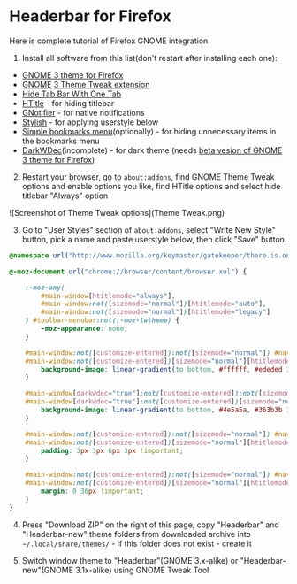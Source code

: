 # Headerbar for Firefox

Here is complete tutorial of Firefox GNOME integration

1. Install all software from this list(don't restart after installing each one):
 * [GNOME 3 theme for Firefox](https://addons.mozilla.org/firefox/addon/adwaita/)
 * [GNOME 3 Theme Tweak extension](https://addons.mozilla.org/firefox/addon/gnome-theme-tweak/)
 * [Hide Tab Bar With One Tab](https://addons.mozilla.org/en-US/firefox/addon/hide-tab-bar-with-one-tab/)
 * [HTitle](https://addons.mozilla.org/firefox/addon/htitle/) - for hiding titlebar
 * [GNotifier](https://addons.mozilla.org/firefox/addon/gnotifier/) - for native notifications
 * [Stylish](https://addons.mozilla.org/firefox/addon/stylish/) - for applying userstyle below
 * [Simple bookmarks menu](https://addons.mozilla.org/firefox/addon/simple-bookmarks-menu/)(optionally) - for hiding unnecessary items in the bookmarks menu
 * [DarkWDec](https://addons.mozilla.org/firefox/addon/darkwdec/)(incomplete) - for dark theme (needs [beta vesion of GNOME 3 theme for Firefox](https://launchpad.net/gnome-integration/firefox-gnome/firefox-gnome-releases/))

2. Restart your browser, go to <code>about:addons</code>, find GNOME Theme Tweak options and enable options you like, find HTitle options and select hide titlebar "Always" option

![Screenshot of Theme Tweak options](Theme Tweak.png)

3. Go to "User Styles" section of <code>about:addons</code>, select "Write New Style" button, pick a name and paste userstyle below, then click "Save" button.
```css
@namespace url("http://www.mozilla.org/keymaster/gatekeeper/there.is.only.xul");

@-moz-document url("chrome://browser/content/browser.xul") {

    :-moz-any(
        #main-window[htitlemode="always"],
        #main-window:not([sizemode="normal"])[htitlemode="auto"],
        #main-window:not([sizemode="normal"])[htitlemode="legacy"]
    ) #toolbar-menubar:not(:-moz-lwtheme) {
        -moz-appearance: none;
    }

    #main-window:not([customize-entered]):not([sizemode="normal"]) #navigator-toolbox:not(:-moz-lwtheme),
    #main-window:not([customize-entered])[sizemode="normal"][htitlemode="always"] #navigator-toolbox:not(:-moz-lwtheme) {
        background-image: linear-gradient(to bottom, #ffffff, #ededed 37px);
    }

    #main-window[darkwdec="true"]:not([customize-entered]):not([sizemode="normal"]) #navigator-toolbox:not(:-moz-lwtheme),
    #main-window[darkwdec="true"]:not([customize-entered])[sizemode="normal"][htitlemode="always"] #navigator-toolbox:not(:-moz-lwtheme){
        background-image: linear-gradient(to bottom, #4e5a5a, #363b3b 37px);
    }

    #main-window:not([customize-entered]):not([sizemode="normal"]) #navigator-toolbox:not(:-moz-lwtheme) #nav-bar,
    #main-window:not([customize-entered])[sizemode="normal"][htitlemode="always"] #navigator-toolbox:not(:-moz-lwtheme) #nav-bar {
        padding: 3px 3px 6px 3px !important;
    }

    #main-window:not([customize-entered]):not([sizemode="normal"]) #navigator-toolbox:not(:-moz-lwtheme) #urlbar,
    #main-window:not([customize-entered])[sizemode="normal"][htitlemode="always"] #navigator-toolbox:not(:-moz-lwtheme) #urlbar {
        margin: 0 36px !important;
    }
}
```

4. Press "Download ZIP" on the right of this page, copy "Headerbar" and "Headerbar-new" theme folders from downloaded archive into <code>~/.local/share/themes/</code> - if this folder does not exist - create it

5. Switch window theme to "Headerbar"(GNOME 3.x-alike) or "Headerbar-new"(GNOME 3.1x-alike) using GNOME Tweak Tool

